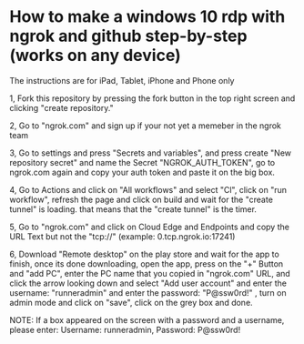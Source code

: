 # How to make a windows 10 rdp with ngrok and github step-by-step (works on any device)
The instructions are for iPad, Tablet, iPhone and Phone only

1, Fork this repository by pressing the fork button in the top right screen and clicking "create repository."

2, Go to "ngrok.com" and sign up if your not yet a memeber in the ngrok team

3, Go to settings and press "Secrets and variables", and press create "New repository secret" and name the Secret "NGROK_AUTH_TOKEN", go to ngrok.com again and copy your auth token and paste it on the big box.

4, Go to Actions and click on "All workflows" and select "Cl", click on "run workflow", refresh the page and click on build and wait for the "create tunnel" is loading. that means that the "create tunnel" is the timer.

5, Go to "ngrok.com" and click on Cloud Edge and Endpoints and copy the URL Text but not the "tcp://" (example: 0.tcp.ngrok.io:17241)

6, Download "Remote desktop" on the play store and wait for the app to finish, once its done downloading, open the app, press on the "+" Button and "add PC", enter the PC name that you copied in "ngrok.com" URL, and click the arrow looking down and select "Add user account" and enter the username: "runneradmin" and enter the password: "P@ssw0rd!" , turn on admin mode and click on "save", click on the grey box and done.

NOTE: If a box appeared on the screen with a password and a username, please enter: Username: runneradmin, Password: P@ssw0rd!
